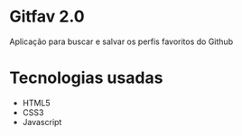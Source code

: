 # Gitfav 2.0
<p>Aplicação para buscar e salvar os perfis favoritos do Github </p>

# Tecnologias usadas
<ul>
    <li>HTML5</li>
    <li>CSS3</li>
    <li>Javascript</li>
</ul>

